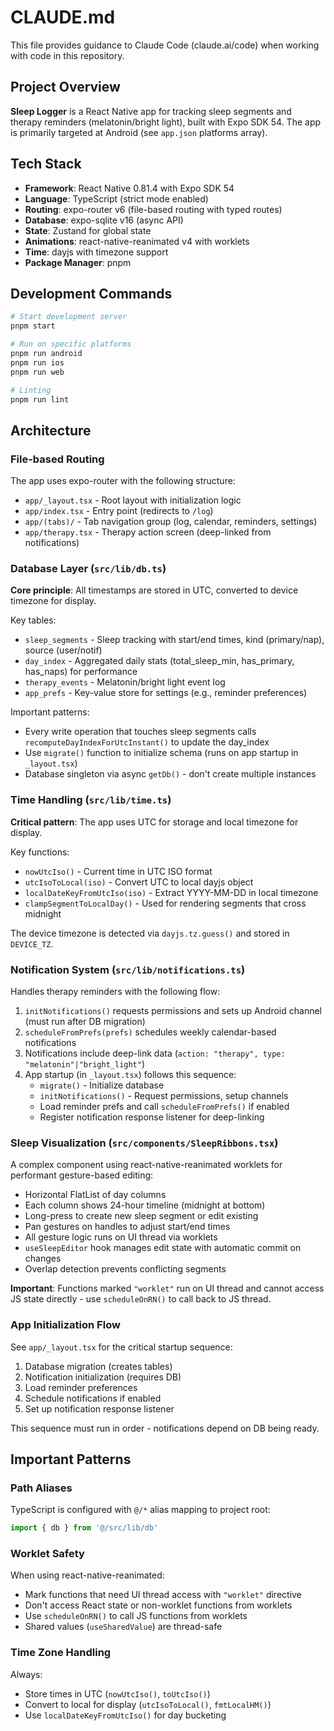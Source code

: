 # CLAUDE.md

This file provides guidance to Claude Code (claude.ai/code) when working with code in this repository.

## Project Overview

**Sleep Logger** is a React Native app for tracking sleep segments and therapy reminders (melatonin/bright light), built with Expo SDK 54. The app is primarily targeted at Android (see `app.json` platforms array).

## Tech Stack

- **Framework**: React Native 0.81.4 with Expo SDK 54
- **Language**: TypeScript (strict mode enabled)
- **Routing**: expo-router v6 (file-based routing with typed routes)
- **Database**: expo-sqlite v16 (async API)
- **State**: Zustand for global state
- **Animations**: react-native-reanimated v4 with worklets
- **Time**: dayjs with timezone support
- **Package Manager**: pnpm

## Development Commands

```bash
# Start development server
pnpm start

# Run on specific platforms
pnpm run android
pnpm run ios
pnpm run web

# Linting
pnpm run lint
```

## Architecture

### File-based Routing

The app uses expo-router with the following structure:
- `app/_layout.tsx` - Root layout with initialization logic
- `app/index.tsx` - Entry point (redirects to `/log`)
- `app/(tabs)/` - Tab navigation group (log, calendar, reminders, settings)
- `app/therapy.tsx` - Therapy action screen (deep-linked from notifications)

### Database Layer (`src/lib/db.ts`)

**Core principle**: All timestamps are stored in UTC, converted to device timezone for display.

Key tables:
- `sleep_segments` - Sleep tracking with start/end times, kind (primary/nap), source (user/notif)
- `day_index` - Aggregated daily stats (total_sleep_min, has_primary, has_naps) for performance
- `therapy_events` - Melatonin/bright light event log
- `app_prefs` - Key-value store for settings (e.g., reminder preferences)

Important patterns:
- Every write operation that touches sleep segments calls `recomputeDayIndexForUtcInstant()` to update the day_index
- Use `migrate()` function to initialize schema (runs on app startup in `_layout.tsx`)
- Database singleton via async `getDb()` - don't create multiple instances

### Time Handling (`src/lib/time.ts`)

**Critical pattern**: The app uses UTC for storage and local timezone for display.

Key functions:
- `nowUtcIso()` - Current time in UTC ISO format
- `utcIsoToLocal(iso)` - Convert UTC to local dayjs object
- `localDateKeyFromUtcIso(iso)` - Extract YYYY-MM-DD in local timezone
- `clampSegmentToLocalDay()` - Used for rendering segments that cross midnight

The device timezone is detected via `dayjs.tz.guess()` and stored in `DEVICE_TZ`.

### Notification System (`src/lib/notifications.ts`)

Handles therapy reminders with the following flow:
1. `initNotifications()` requests permissions and sets up Android channel (must run after DB migration)
2. `scheduleFromPrefs(prefs)` schedules weekly calendar-based notifications
3. Notifications include deep-link data (`action: "therapy", type: "melatonin"|"bright_light"`)
4. App startup (in `_layout.tsx`) follows this sequence:
   - `migrate()` - Initialize database
   - `initNotifications()` - Request permissions, setup channels
   - Load reminder prefs and call `scheduleFromPrefs()` if enabled
   - Register notification response listener for deep-linking

### Sleep Visualization (`src/components/SleepRibbons.tsx`)

A complex component using react-native-reanimated worklets for performant gesture-based editing:
- Horizontal FlatList of day columns
- Each column shows 24-hour timeline (midnight at bottom)
- Long-press to create new sleep segment or edit existing
- Pan gestures on handles to adjust start/end times
- All gesture logic runs on UI thread via worklets
- `useSleepEditor` hook manages edit state with automatic commit on changes
- Overlap detection prevents conflicting segments

**Important**: Functions marked `"worklet"` run on UI thread and cannot access JS state directly - use `scheduleOnRN()` to call back to JS thread.

### App Initialization Flow

See `app/_layout.tsx` for the critical startup sequence:
1. Database migration (creates tables)
2. Notification initialization (requires DB)
3. Load reminder preferences
4. Schedule notifications if enabled
5. Set up notification response listener

This sequence must run in order - notifications depend on DB being ready.

## Important Patterns

### Path Aliases

TypeScript is configured with `@/*` alias mapping to project root:
```typescript
import { db } from '@/src/lib/db'
```

### Worklet Safety

When using react-native-reanimated:
- Mark functions that need UI thread access with `"worklet"` directive
- Don't access React state or non-worklet functions from worklets
- Use `scheduleOnRN()` to call JS functions from worklets
- Shared values (`useSharedValue`) are thread-safe

### Time Zone Handling

Always:
- Store times in UTC (`nowUtcIso()`, `toUtcIso()`)
- Convert to local for display (`utcIsoToLocal()`, `fmtLocalHM()`)
- Use `localDateKeyFromUtcIso()` for day bucketing
